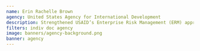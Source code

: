 ```yaml
---
name: Erin Rachelle Brown
agency: United States Agency for International Development
description: Strengthened USAID’s Enterprise Risk Management (ERM) approach through qualitative and quantitative data analysis. The work decreased staff burden when flagging risks across the agency and improved how the agency uses ERM to steward tax dollars.  
filters: indiv doc agency
image: banners/agency-background.png
banner: agency
---
```

